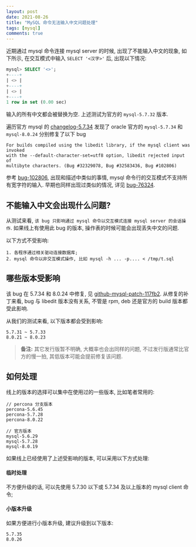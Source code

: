 ```yaml
---
layout: post
date: 2021-08-26
title: "MySQL 命令无法输入中文问题处理"
tags: [mysql]
comments: true
---
```


近期通过 mysql 命令连接 mysql server 的时候, 出现了不能输入中文的现象, 如下所示, 在交互模式中输入 `SELECT '<汉字>'` 后, 出现以下情况:
```sql
mysql> SELECT '<>';
+----+
| <> |
+----+
| <> |
+----+
1 row in set (0.00 sec)
```
输入的所有中文都会被替换为空. 上述测试为官方的 `mysql-5.7.32` 版本. 

遍历官方 mysql 的 [changelog-5.7.34](https://docs.oracle.com/cd/E17952_01/mysql-5.7-relnotes-en/news-5-7-34.html) 发现了 oracle 官方的 `mysql-5.7.34` 和 `mysql-8.0.24` 分别修复了以下 bug
```
For builds compiled using the libedit library, if the mysql client was invoked 
with the --default-character-set=utf8 option, libedit rejected input of 
multibyte characters. (Bug #32329078, Bug #32583436, Bug #102806)
```

参考 [bug-102806](https://bugs.mysql.com/bug.php?id=102806), 出现和描述中类似的事情, mysql 命令行的交互模式不支持所有宽字符的输入. 早期也同样出现过类似的情况, 详见 [bug-76324](https://bugs.mysql.com/bug.php?id=76324).

## 不能输入中文会出现什么问题?

从测试来看, `该 bug 只影响通过 mysql 命令以交互模式连接 mysql server 的会话操作`. 如果线上有使用此 bug 的版本, 操作表的时候可能会出现丢失中文的问题.

以下方式不受影响:
```
1. 各程序通过相关驱动连接数据库;
2. mysql 命令以非交互模式操作, 比如 mysql -h ... -p.... < /tmp/t.sql
```

## 哪些版本受影响

该 bug 在 5.7.34 和 8.0.24 中修复, 见 [github-mysql-patch-117fb2](https://github.com/mysql/mysql-server/commit/117fb22aaddbf916f81fad1d7eab7995a4a28601). 从修复的补丁来看, bug 与 libedit 版本没有关系, 不管是 rpm, deb 还是官方的 build 版本都受此影响.

从我们的测试来看, 以下版本都会受到影响:
```
5.7.31 ~ 5.7.33
8.0.21 ~ 8.0.23
```

> **备注:** 其它发行版暂不明确, 大概率也会出同样的问题, 不过发行版通常比官方的慢一拍, 其低版本可能会提前修复该问题.


## 如何处理

线上的版本的选择可以集中在使用过的一些版本, 比如笔者常用的:
```
// percona 分支版本
percona-5.6.45
percona-5.7.28
percona-8.0.22

// 官方版本
mysql-5.6.29
mysql-5.7.28
mysql-8.0.19
```

如果线上已经使用了上述受影响的版本, 可以采用以下方式处理:

#### 临时处理

不方便升级的话, 可以先使用 5.7.30 以下或 5.7.34 及以上版本的 mysql client 命令;

#### 小版本升级

如果方便进行小版本升级, 建议升级到以下版本:
```
5.7.35
8.0.26
```
